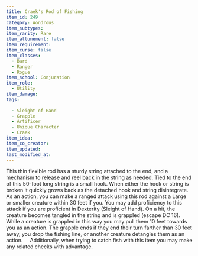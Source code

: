 ```yaml
---
title: Craek's Rod of Fishing
item_id: 249
category: Wondrous
item_subtypes:
item_rarity: Rare
item_attunement: false
item_requirement:
item_curse: false
item_classes:
  - Bard
  - Ranger
  - Rogue
item_school: Conjuration
item_role:
  - Utility
item_damage:
tags:
  
  - Sleight of Hand
  - Grapple
  - Artificer
  - Unique Character
  - Craek
item_idea:
item_co_creator:
item_updated:
last_modified_at:
---
```


This thin flexible rod has a sturdy string attached to the end, and a mechanism to release and reel back in the string as needed. Tied to the end of this 50-foot long string is a small hook. When either the hook or string is broken it quickly grows back as the detached hook and string disintegrate.  
As an action, you can make a ranged attack using this rod against a Large or smaller creature within 30 feet if you. You may add proficiency to this attack if you are proficient in Dexterity (Sleight of Hand). On a hit, the creature becomes tangled in the string and is grappled (escape DC 16). While a creature is grappled in this way you may pull them 10 feet towards you as an action. The grapple ends if they end their turn farther than 30 feet away, you drop the fishing line, or another creature detangles them as an action.    
Additionally, when trying to catch fish with this item you may make any related checks with advantage.
